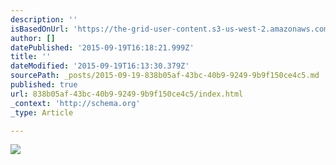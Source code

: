 ```yaml
---
description: ''
isBasedOnUrl: 'https://the-grid-user-content.s3-us-west-2.amazonaws.com/eb9f7534-db8c-48f8-99ea-dc0414adc6b0.png'
author: []
datePublished: '2015-09-19T16:18:21.999Z'
title: ''
dateModified: '2015-09-19T16:13:30.379Z'
sourcePath: _posts/2015-09-19-838b05af-43bc-40b9-9249-9b9f150ce4c5.md
published: true
url: 838b05af-43bc-40b9-9249-9b9f150ce4c5/index.html
_context: 'http://schema.org'
_type: Article

---
```

![](https://the-grid-user-content.s3-us-west-2.amazonaws.com/eb9f7534-db8c-48f8-99ea-dc0414adc6b0.png)